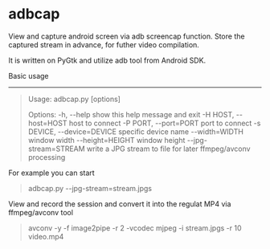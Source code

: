 adbcap
======

View and capture android screen via adb screencap function. Store the captured stream in advance, for futher video compilation.

It is written on PyGtk and utilize adb tool from Android SDK.

Basic usage
___________

> Usage: adbcap.py [options]
>
>Options:
>  -h, --help            show this help message and exit
>  -H HOST, --host=HOST  host to connect
>  -P PORT, --port=PORT  port to connect
>  -s DEVICE, --device=DEVICE
>                        specific device name
>  --width=WIDTH         window width
>  --height=HEIGHT       window height
>  --jpg-stream=STREAM   write a JPG stream to file for later ffmpeg/avconv processing


For example you can start 
> adbcap.py --jpg-stream=stream.jpgs

View and record the session and convert it into the regulat MP4 via ffmpeg/avconv tool

> avconv -y -f image2pipe -r 2 -vcodec mjpeg -i stream.jpgs -r 10 video.mp4

